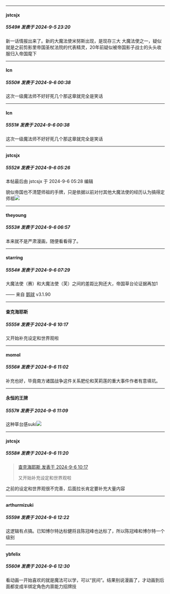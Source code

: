﻿
*****

####  jstcsjx  
##### 5549#       发表于 2024-9-5 23:20

新一话情报出来了。新的大魔法使米努斯出现，是现存三大 大魔法使之一，疑似就是之前剪影里帝国圣杖法院的代表精灵，20年前疑似被帝国影子战士的头头收服归入帝国麾下


*****

####  lcn  
##### 5550#       发表于 2024-9-6 00:38

这次一级魔法师不好好死几个那这章就完全是笑话


*****

####  lcn  
##### 5551#       发表于 2024-9-6 00:38

这次一级魔法师不好好死几个那这章就完全是笑话

*****

####  jstcsjx  
##### 5552#       发表于 2024-9-6 05:26

 本帖最后由 jstcsjx 于 2024-9-6 05:28 编辑 

貌似帝国也不清楚师祖的手牌，只是依据以前对付其他大魔法使的经历认为搞得定师祖<img src="https://static.saraba1st.com/image/smiley/face2017/067.png" referrerpolicy="no-referrer"> 


*****

####  theyoung  
##### 5553#       发表于 2024-9-6 06:57

本来就不是严肃漫画，随便看看得了。

*****

####  starring  
##### 5554#       发表于 2024-9-6 07:29

大魔法使（赛）和大魔法使（芙）之间的差距比狗还大，帝国草台论证据再加1

—— 来自 [鹅球](https://www.pgyer.com/GcUxKd4w) v3.1.90


*****

####  查克海耶斯  
##### 5555#       发表于 2024-9-6 10:17

又开始补充设定和世界观啦


*****

####  momol  
##### 5556#       发表于 2024-9-6 11:02

补充也好，毕竟南方诸国战争这件关系肥伦和芙莉莲的重大事件作者有意填坑。


*****

####  永恒的王牌  
##### 5557#       发表于 2024-9-6 11:09

这种草台感suki<img src="https://static.saraba1st.com/image/smiley/face2017/066.png" referrerpolicy="no-referrer">


*****

####  jstcsjx  
##### 5558#       发表于 2024-9-6 11:20

<blockquote><a href="httphttps://bbs.saraba1st.com/2b/forum.php?mod=redirect&amp;goto=findpost&amp;pid=66127759&amp;ptid=1938312" target="_blank">查克海耶斯 发表于 2024-9-6 10:17</a>

又开始补充设定和世界观啦</blockquote>
之前的设定和世界观很不完善，后面拉长肯定要补充大量内容


*****

####  arthurmizuki  
##### 5559#       发表于 2024-9-6 12:22

这逻辑有点搞。已知博尔特达标健将且陈冠峰也达标了，所以陈冠峰和博尔特一个级别


*****

####  ybfelix  
##### 5560#       发表于 2024-9-6 12:30

看动画一开始喜欢的就是魔法可以学，可以“民间”。结果别说漫画了，才动画到后面都变成半绑定角色内禀能力招牌技

